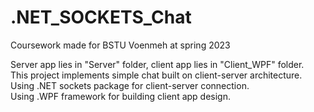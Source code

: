 # .NET_SOCKETS_Chat
Coursework made for BSTU Voenmeh at spring 2023
</hr>

Server app lies in "Server" folder, client app lies in "Client_WPF" folder. </br>
This project implements simple chat built on client-server architecture.</br>
Using .NET sockets package for client-server connection. </br>
Using .WPF framework for building client app design. </br>